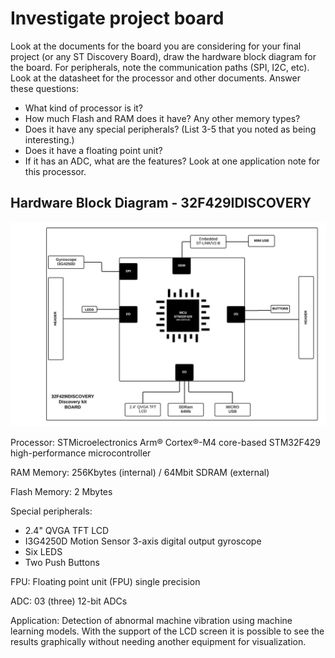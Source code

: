 
# Investigate project board

Look at the documents for the board you are considering for your final project (or any ST Discovery Board), draw the hardware block diagram for the board. For peripherals, note the communication paths (SPI, I2C, etc).
Look at the datasheet for the processor and other documents. Answer these questions:

- What kind of processor is it?
- How much Flash and RAM does it have? Any other memory types?
- Does it have any special peripherals? (List 3-5 that you noted as being interesting.)
- Does it have a floating point unit?
- If it has an ADC, what are the features?
  Look at one application note for this processor.

## Hardware Block Diagram - 32F429IDISCOVERY

![image info](./hardware.jpeg)

Processor: STMicroelectronics Arm® Cortex®-M4 core-based STM32F429 high-performance
microcontroller

RAM Memory: 256Kbytes (internal) / 64Mbit SDRAM (external)

Flash Memory: 2 Mbytes

Special peripherals:

- 2.4" QVGA TFT LCD
- I3G4250D Motion Sensor 3-axis digital output gyroscope
- Six LEDS
- Two Push Buttons

FPU: Floating point unit (FPU) single precision

ADC: 03 (three) 12-bit ADCs

Application:
Detection of abnormal machine vibration using machine learning models. With the support of the LCD screen it is possible to see the results graphically without needing another equipment for visualization.
